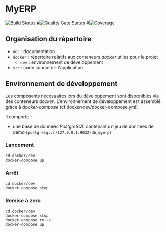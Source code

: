 # MyERP
[![Build Status](https://travis-ci.org/github/Benoitdu53/Test-Oc-9.svg?branch=master)](https://travis-ci.com/Benoitdu53/Test-Oc-9)
#[![Quality Gate Status](https://sonarcloud.io/api/project_badges/measure?project=Benoitdu53_Test-Oc-9&metric=alert_status)](https://sonarcloud.io/dashboard?id=Benoitdu53_Test-Oc-9)
#[![Coverage](https://sonarcloud.io/api/project_badges/measure?project=Benoitdu53_Test-Oc-9&metric=coverage)](https://sonarcloud.io/dashboard?id=Benoitdu53_Test-Oc-9)
## Organisation du répertoire

*   `doc` : documentation
*   `docker` : répertoire relatifs aux conteneurs _docker_ utiles pour le projet
    *   `dev` : environnement de développement
*   `src` : code source de l'application


## Environnement de développement

Les composants nécessaires lors du développement sont disponibles via des conteneurs _docker_.
L'environnement de développement est assemblé grâce à _docker-compose_
(cf docker/dev/docker-compose.yml).

Il comporte :

*   une base de données _PostgreSQL_ contenant un jeu de données de démo (`postgresql://127.0.0.1:9032/db_myerp`)



### Lancement

    cd docker/dev
    docker-compose up


### Arrêt

    cd docker/dev
    docker-compose stop


### Remise à zero

    cd docker/dev
    docker-compose stop
    docker-compose rm -v
    docker-compose up
